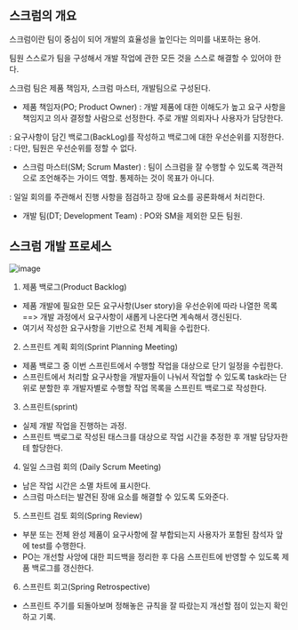 ## 스크럼의 개요 

스크럼이란 팀이 중심이 되어 개발의 효율성을 높인다는 의미를 내포하는 용어. 

팀원 스스로가 팀을 구성해서 개발 작업에 관한 모든 것을 스스로 해결할 수 있어야 한다. 

스크럼 팀은 제품 책임자, 스크럼 마스터, 개발팀으로 구성된다. 

- 제품 책임자(PO; Product Owner) 
: 개발 제품에 대한 이해도가 높고 요구 사항을 책임지고 의사 결정할 사람으로 선정한다. 주로 개발 의뢰자나 사용자가 담당한다.

: 요구사항이 담긴 백로그(BackLog)를 작성하고 백로그에 대한 우선순위를 지정한다.  
: 다만, 팀원은 우선순위를 정할 수 없다. 

- 스크럼 마스터(SM; Scrum Master)
: 팀이 스크럼을 잘 수행할 수 있도록 객관적으로 조언해주는 가이드 역할. 통제하는 것이 목표가 아니다. 

: 일일 회의를 주관해서 진행 사항을 점검하고 장애 요소를 공론화해서 처리한다.

- 개발 팀(DT; Development Team) : PO와 SM을 제외한 모든 팀원. 

## 스크럼 개발 프로세스 

![image](https://user-images.githubusercontent.com/64796257/157173908-77347cd1-0771-4d47-a22e-ce66845d07ba.png)

1) 제품 백로그(Product Backlog) 

- 제품 개발에 필요한 모든 요구사항(User story)을 우선순위에 따라 나열한 목록 ==> 개발 과정에서 요구사항이 새롭게 나온다면 계속해서 갱신된다. 
- 여기서 작성한 요구사항을 기반으로 전체 계획을 수립한다.

2) 스프린트 계획 회의(Sprint Planning Meeting)

- 제품 백로그 중 이번 스프린트에서 수행할 작업을 대상으로 단기 일정을 수립한다. 
- 스프린트에서 처리할 요구사항을 개발자들이 나눠서 작업할 수 있도록 task라는 단위로 분할한 후 개발자별로 수행할 작업 목록을 스프린트 백로그로 작성한다.

3) 스프린트(sprint)

- 실제 개발 작업을 진행하는 과정. 
- 스프린트 백로그로 작성된 태스크를 대상으로 작업 시간을 추정한 후 개발 담당자한테 할당한다.

4) 일일 스크럼 회의 (Daily Scrum Meeting) 

- 남은 작업 시간은 소멸 차트에 표시한다.
- 스크럼 마스터는 발견된 장애 요소를 해결할 수 있도록 도와준다.

5) 스프린트 검토 회의(Spring Review) 

- 부분 또는 전체 완성 제품이 요구사항에 잘 부합되는지 사용자가 포함된 참석자 앞에 test를 수행한다.
- PO는 개선할 사앙에 대한 피드백을 정리한 후 다음 스프린트에 반영할 수 있도록 제품 백로그를 갱신한다. 

6) 스프린트 회고(Spring Retrospective) 

- 스프린트 주기를 되돌아보며 정해놓은 규칙을 잘 따랐는지 개선할 점이 있는지 확인하고 기록.


















